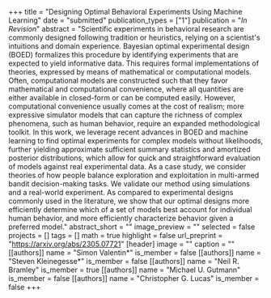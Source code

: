 +++
title = "Designing Optimal Behavioral Experiments Using Machine Learning"
date = "submitted"
publication_types = ["1"]
publication = "_In Revision_"
abstract = "Scientific experiments in behavioral research are commonly designed following tradition or heuristics, relying on a scientist's intuitions and domain experience. Bayesian optimal experimental design (BOED) formalizes this procedure by identifying experiments that are expected to yield informative data. This requires formal implementations of theories, expressed by means of mathematical or computational models. Often, computational models are constructed such that they favor mathematical and computational convenience, where all quantities are either available in closed-form or can be computed easily. However, computational convenience usually comes at the cost of realism; more expressive simulator models that can capture the richness of complex phenomena, such as human behavior, require an expanded methodological toolkit. In this work, we leverage recent advances in BOED and machine learning to find optimal experiments for complex models without likelihoods, further yielding approximate sufficient summary statistics and amortized posterior distributions, which allow for quick and straightforward evaluation of models against real experimental data. As a case study, we consider theories of how people balance exploration and exploitation in multi-armed bandit decision-making tasks. We validate our method using simulations and a real-world experiment. As compared to experimental designs commonly used in the literature, we show that our optimal designs more efficiently determine which of a set of models best account for individual human behavior, and more efficiently characterize behavior given a preferred model."
abstract_short = ""
image_preview = ""
selected = false
projects = []
tags = []
math = true
highlight = false
url_preprint = "https://arxiv.org/abs/2305.07721"
[header]
image = ""
caption = ""
[[authors]]
	name = "Simon Valentin*"
	is_member = false
[[authors]]
	name = "Steven Kleinegesse*"
	is_member = false
[[authors]]
	name = "Neil R. Bramley"
	is_member = true
[[authors]]
	name = "Michael U. Gutmann"
	is_member = false
[[authors]]
	name = "Christopher G. Lucas"
	is_member = false
+++
